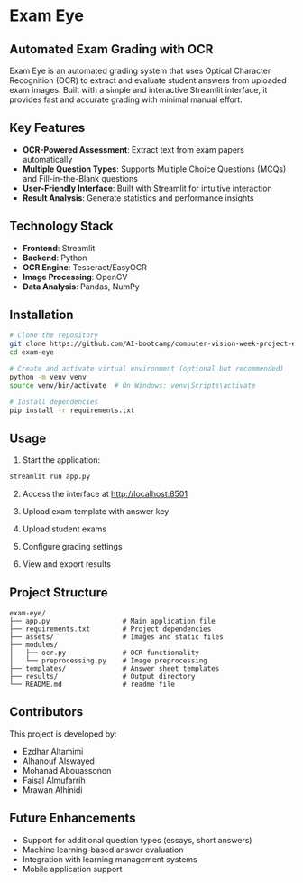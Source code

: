 # Exam Eye

## Automated Exam Grading with OCR

Exam Eye is an automated grading system that uses Optical Character Recognition (OCR) to extract and evaluate student answers from uploaded exam images. Built with a simple and interactive Streamlit interface, it provides fast and accurate grading with minimal manual effort.

## Key Features

- **OCR-Powered Assessment**: Extract text from exam papers automatically
- **Multiple Question Types**: Supports Multiple Choice Questions (MCQs) and Fill-in-the-Blank questions
- **User-Friendly Interface**: Built with Streamlit for intuitive interaction
- **Result Analysis**: Generate statistics and performance insights

## Technology Stack

- **Frontend**: Streamlit
- **Backend**: Python
- **OCR Engine**: Tesseract/EasyOCR
- **Image Processing**: OpenCV
- **Data Analysis**: Pandas, NumPy

## Installation

```bash
# Clone the repository
git clone https://github.com/AI-bootcamp/computer-vision-week-project-exameye
cd exam-eye

# Create and activate virtual environment (optional but recommended)
python -m venv venv
source venv/bin/activate  # On Windows: venv\Scripts\activate

# Install dependencies
pip install -r requirements.txt
```

## Usage

1. Start the application:

```bash
streamlit run app.py
```

2. Access the interface at [http://localhost:8501](http://localhost:8501)

3. Upload exam template with answer key

4. Upload student exams

5. Configure grading settings

6. View and export results

## Project Structure

```
exam-eye/
├── app.py                  # Main application file
├── requirements.txt        # Project dependencies
├── assets/                 # Images and static files
├── modules/
│   ├── ocr.py              # OCR functionality
│   └── preprocessing.py    # Image preprocessing
├── templates/              # Answer sheet templates
├── results/                # Output directory
└── README.md               # readme file
```

## Contributors

This project is developed by:
- Ezdhar Altamimi
- Alhanouf Alswayed
- Mohanad Abouassonon 
- Faisal Almufarrih 
- Mrawan Alhinidi 

## Future Enhancements

- Support for additional question types (essays, short answers)
- Machine learning-based answer evaluation
- Integration with learning management systems
- Mobile application support
